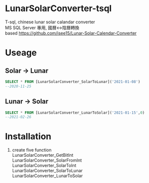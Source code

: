 # LunarSolarConverter-tsql
T-sql, chinese lunar solar calandar converter  
MS SQL Server 專用, 國曆<->陰曆轉換  
based https://github.com/isee15/Lunar-Solar-Calendar-Converter

# Useage
## Solar -> Lunar
```sql
SELECT * FROM [LunarSolarConverter_SolarToLunar]('2021-01-08')
--2020-11-25
```

## Lunar -> Solar
```sql
SELECT * FROM [LunarSolarConverter_LunarToSolar]('2021-01-15',0)
--2021-02-26
```

# Installation
1. create five function  
LunarSolarConverter_GetBitInt  
LunarSolarConverter_SolarFromInt  
LunarSolarConverter_SolarToInt  
LunarSolarConverter_SolarToLunar  
LunarSolarConverter_LunarToSolar  

